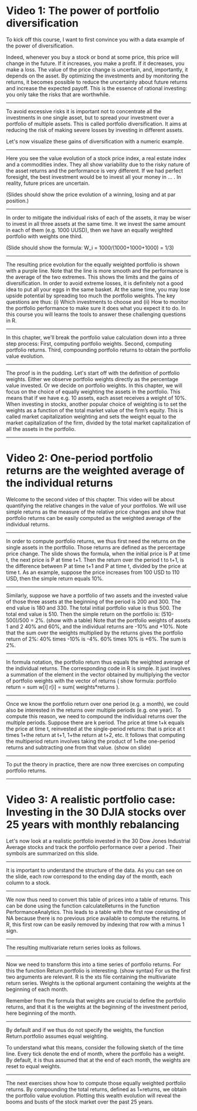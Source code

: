 # Video 1: The power of portfolio diversification


To kick off this course, I want to first convince you with a data example of the power of diversification. 

Indeed, whenever you buy a stock or bond at some price, this price will change in the future. If it increases, you make a profit. If it decreases, you make a loss. The value of the price change is uncertain, and, importantly, it depends on the asset. By optimizing the investments and by monitoring the returns, it becomes possible to reduce the uncertainty about future returns and increase the expected payoff. This is the essence of rational investing: you only take the risks that are worthwhile. 

***

To avoid excessive risks it is important not to concentrate all the investments in one single asset, but to spread your investment over a portfolio of multiple assets. This is called portfolio diversification. It aims at reducing the risk of making severe losses by investing in different assets.  

Let's now visualize these gains of diversification with a numeric example.  


***

Here you see the value evolution of a stock price index, a real estate index and a commodities index. They all show variability due to the risky nature of the asset returns and the performance is very different. If we had perfect foresight, the best investment would be to invest all your money in ... . In reality, future prices are uncertain. 

(Slides should show the price evolution of a winning, losing and at par position.)

***

In order to mitigate the individual risks of each of the assets, it may be wiser to invest in all three assets at the same time. It we invest the same amount in each of them (e.g. 1000 UUSD), then we have an equally weighted portfolio with weights one third. 

(Slide should show the formula: W_i = 1000/(1000+1000+1000) = 1/3)

***

The resulting price evolution for the equally weighted portfolio is shown with a purple line. Note that the line is more smooth and the performance is the average of the two extremes. This shows the limits and the gains of diversification. In order to avoid extreme losses, it is definitely not a good idea to put all your eggs in the same basket. At the same time, you may lose upside potential by spreading too much the portfolio weights. The key questions are thus: (i) Which investments to choose and (ii) How to monitor the portfolio performance to make sure it does what you expect it to do. In this course you will learns the tools to answer these challenging questions in R. 

***

In this chapter, we'll break the portfolio value calculation down into a three step process: First, computing portfolio weights. Second, computing portfolio returns. Third, compounding portfolio returns to obtain the portfolio value evolution.  

***

The proof is in the pudding. Let's start off with the definition of portfolio weights. Either we observe portfolio weights directly as the percentage value invested. Or we decide on portfolio weights. In this chapter, we will focus on the choice of equally weighting the assets in the portfolio. This means that if we have e.g. 10 assets, each asset receives a weight of 10%. When investing in stocks, another popular choice of weighting is to set the weights as a function of the total market value of the firm’s equity. This is called market capitalization weighting and sets the weight equal to the market capitalization of the firm, divided by the total market capitalization of all the assets in the portfolio. 

***

# Video 2: One-period portfolio returns are the weighted average of the individual returns

Welcome to the second video of this chapter. This video will be about quantifying the relative changes in the value of your portfolios. We will use simple returns as the measure of the relative price changes and show that portfolio returns can be easily computed as the weighted average of the individual returns.  
***
In order to compute portfolio returns, we thus first need the returns on the single assets in the portfolio. Those returns are defined as the percentage price change. The slide shows the formula, when the initial price is P at time t, the next price is P at time t+1. Then the return over the period t to t+1, is the difference between P at time t+1 and P at time t, divided by the price at time t.  As an example, suppose the price increases from 100 USD to 110 USD, then the simple return equals 10%.  
***
Similarly, suppose we have a portfolio of two assets and the invested value of those three assets at the beginning of the period is 200 and 300. The end value is 180 and 330. The total initial portfolio value is thus 500. The total end value is 510. Then the simple return on the portfolio is: (510-500)/500 =  2%.  (show with a table)
Note that the portfolio weights of assets 1 and 2 40% and 60%, and the individual returns are -10% and   +10%. Note that the sum over the weights multiplied by the returns gives the portfolio return of 2%: 40% times -10% is -4%. 60% times 10% is +6%. The sum is 2%. 
***
In formula notation, the portfolio return thus equals the weighted average of the individual returns. The corresponding code in R is simple. It just involves a summation of the element in the vector obtained by multiplying the vector of portfolio weights with the vector of returns ( show formula: portfolio return = sum w[i] r[i] = sum( weights*returns ). 

***
Once we know the portfolio return over one period (e.g. a month), we could also be interested in the returns over multiple periods (e.g. one year). To compute this reason, we need to compound the individual returns over the multiple periods. Suppose there are k period. The price at time t+k equals the price at time t, reinvested at the single-period returns: that is price at t times 1+the return at t+1, 1+the return at t+2, etc. It follows that computing the multiperiod return involves taking the product of 1+the one-period returns and subtracting one from that value.  (show on slide) 

***

To put the theory in practice, there are now three exercises on computing portfolio returns.  


***

# Video 3: A realistic portfolio case: Investing in the 30 DJIA stocks over 25 years with monthly rebalancing

Let's now look at a realistic portfolio invested in the 30 Dow Jones Industrial Average stocks and track the portfolio performance over a period . Their symbols are summarized on this slide. 

***

It is important to understand the structure of the data. As you can see on the slide, each row correspond to the ending day of the month, each column to a stock. 

***

We now thus need to convert this table of prices into a table of returns. This can be done using the function calculateReturns in the function PerformanceAnalytics. This leads to a table with the first row consisting of NA because there is no previous price available to compute the returns. In R, this first row can be easily removed by indexing that row with a minus 1 sign.

***

The resulting multivariate return series looks as follows.

***

Now we need to transform this into a time series of portfolio returns. For this the function Return.portfolio is interesting. (show syntax) For us the first two arguments are relevant. R is the xts file containing the multivariate return series. Weights is the optional argument containing the weights at the beginning of each month. 

Remember from the formula that weights are crucial to define the portfolio returns, and that it is the weights at the beginning of the investment period, here beginning of the month.



*** 

By default and if we thus do not specify the weights, the function Return.portfolio assumes equal weighting.  


To understand what this means, consider the following sketch of the time line. Every tick denote the end of month, where the portfolio has a weight. By default, it is thus assumed that at the end of each month, the weights are reset to equal weights.  

***

The next exercises show how to compute those equally weighted portfolio returns. By compounding the total returns, defined as 1+returns, we obtain the portfolio value evolution. Plotting this wealth evolution will reveal the booms and busts of the stock market over the past 25 years.
